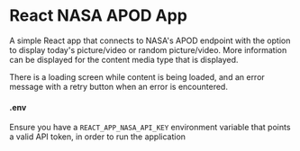 # React NASA APOD App

A simple React app that connects to NASA's APOD endpoint with the option to 
display today's picture/video or random picture/video. More information can be
displayed for the content media type that is displayed.

There is a loading screen while content is being loaded, and an error message
with a retry button when an error is encountered.

#### .env
Ensure you have a `REACT_APP_NASA_API_KEY` environment variable that points a 
valid API token, in order to run the application